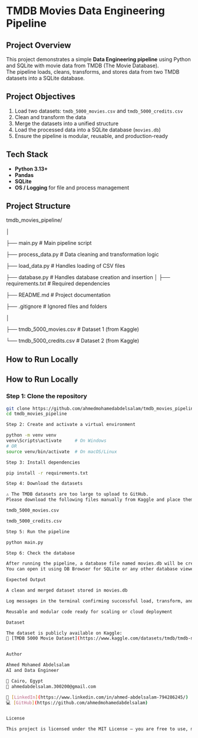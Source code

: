 # TMDB Movies Data Engineering Pipeline

## Project Overview
This project demonstrates a simple **Data Engineering pipeline** using Python and SQLite with movie data from TMDB (The Movie Database).  
The pipeline loads, cleans, transforms, and stores data from two TMDB datasets into a SQLite database.

## Project Objectives
1. Load two datasets: `tmdb_5000_movies.csv` and `tmdb_5000_credits.csv`  
2. Clean and transform the data  
3. Merge the datasets into a unified structure  
4. Load the processed data into a SQLite database (`movies.db`)  
5. Ensure the pipeline is modular, reusable, and production-ready  

## Tech Stack
- **Python 3.13+**  
- **Pandas**  
- **SQLite**  
- **OS / Logging** for file and process management  

## Project Structure
tmdb_movies_pipeline/

│

├── main.py # Main pipeline script

├── process_data.py # Data cleaning and transformation logic

├── load_data.py # Handles loading of CSV files

├── database.py # Handles database creation and insertion
│
├── requirements.txt # Required dependencies

├── README.md # Project documentation

├── .gitignore # Ignored files and folders

│

├── tmdb_5000_movies.csv # Dataset 1 (from Kaggle)

└── tmdb_5000_credits.csv # Dataset 2 (from Kaggle)

## How to Run Locally


## How to Run Locally

### Step 1: Clone the repository
```bash
git clone https://github.com/ahmedmohamedabdelsalam/tmdb_movies_pipeline.git
cd tmdb_movies_pipeline

Step 2: Create and activate a virtual environment

python -m venv venv
venv\Scripts\activate     # On Windows
# OR
source venv/bin/activate  # On macOS/Linux

Step 3: Install dependencies

pip install -r requirements.txt

Step 4: Download the datasets

⚠️ The TMDB datasets are too large to upload to GitHub.
Please download the following files manually from Kaggle and place them inside your project folder:

tmdb_5000_movies.csv

tmdb_5000_credits.csv

Step 5: Run the pipeline

python main.py

Step 6: Check the database

After running the pipeline, a database file named movies.db will be created in your project folder.
You can open it using DB Browser for SQLite or any other database viewer.

Expected Output

A clean and merged dataset stored in movies.db

Log messages in the terminal confirming successful load, transform, and insert operations

Reusable and modular code ready for scaling or cloud deployment

Dataset

The dataset is publicly available on Kaggle:
🔗 [TMDB 5000 Movie Dataset](https://www.kaggle.com/datasets/tmdb/tmdb-movie-metadata)


Author

Ahmed Mohamed Abdelsalam
AI and Data Engineer

📍 Cairo, Egypt
📧 ahmedabdelsalam.300200@gmail.com

🔗 [LinkedIn](https://www.linkedin.com/in/ahmed-abdelsalam-794286245/)  
💻 [GitHub](https://github.com/ahmedmohamedabdelsalam)


License

This project is licensed under the MIT License – you are free to use, modify, and distribute it.

